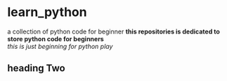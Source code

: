 # learn_python
a collection of python code for beginner
**this repositories is dedicated to store python code for beginners**
<br>
*this is just beginning for python play*

## heading Two
